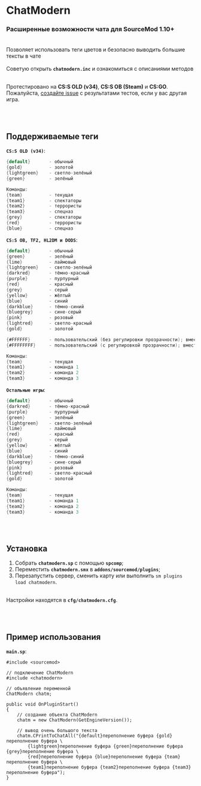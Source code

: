 # ChatModern
### Расширенные возможности чата для SourceMod 1.10+<br><br>

Позволяет использовать теги цветов и безопасно выводить большие тексты в чате<br><br>
Советую открыть **`chatmodern.inc`** и ознакомиться с описаниями методов<br><br>

Протестировано на **CS:S OLD (v34)**, **CS:S OB (Steam)** и **CS:GO**.<br>
Пожалуйста, [создайте issue](https://github.com/deathscore13/ChatModern/issues/new) с результатами тестов, если у вас другая игра.

<br><br>
## Поддерживаемые теги
**`CS:S OLD (v34)`**:
```d
{default}       - обычный
{gold}          - золотой
{lightgreen}    - светло-зелёный
{green}         - зелёный

Команды:
{team}          - текущая
{team1}         - спектаторы
{team2}         - террористы
{team3}         - спецназ
{grey}          - спектаторы
{red}           - террористы
{blue}          - спецназ
```
**`CS:S OB, TF2, HL2DM и DODS`**:
```d
{default}       - обычный
{green}         - зелёный
{lime}          - лаймовый
{lightgreen}    - светло-зелёный
{darkred}       - тёмно-красный
{purple}        - пурпурный
{red}           - красный
{grey}          - серый
{yellow}        - жёлтый
{blue}          - синий
{darkblue}      - тёмно-синий
{bluegrey}      - сине-серый
{pink}          - розовый
{lightred}      - светло-красный
{gold}          - золотой

{#FFFFFF}       - пользовательский (без регулировки прозрачности); вместо FFFFFF можно подставлять свой цвет в формате HEX
{#FFFFFFFF}     - пользовательский (с регулировкой прозрачности); вместо FFFFFFFF можно подставлять свой цвет в формате HEX

Команды:
{team}          - текущая
{team1}         - команда 1
{team2}         - команда 2
{team3}         - команда 3
```
**`Остальные игры`**:
```d
{default}       - обычный
{darkred}       - тёмно-красный
{purple}        - пурпурный
{green}         - зелёный
{lightgreen}    - светло-зелёный
{lime}          - лаймовый
{red}           - красный
{grey}          - серый
{yellow}        - жёлтый
{blue}          - синий
{darkblue}      - тёмно-синий
{bluegrey}      - сине-серый
{pink}          - розовый
{lightred}      - светло-красный
{gold}          - золотой

Команды:
{team}          - текущая
{team1}         - команда 1
{team2}         - команда 2
{team3}         - команда 3
```
<br><br>
## Установка
1. Собрать **`chatmodern.sp`** с помощью **`spcomp`**;
2. Переместить **`chatmodern.smx`** в **`addons/sourcemod/plugins`**;
3. Перезапустить сервер, сменить карту или выполнить `sm plugins load chatmodern`. 

<br>Настройки находятся в **`cfg/chatmodern.cfg`**.

<br><br>
## Пример использования
**`main.sp`**:
```sp
#include <sourcemod>

// подключение ChatModern
#include <chatmodern>

// объявление переменной
ChatModern chatm;

public void OnPluginStart()
{
    // создание объекта ChatModern
    chatm = new ChatModern(GetEngineVersion());
    
    // вывод очень большого текста
    chatm.CPrintToChatAll("{default}переполнение буфера {gold}переполнение буфера \
        {lightgreen}переполнение буфера {green}переполнение буфера {grey}переполнение буфера \
        {red}переполнение буфера {blue}переполнение буфера {team}переполнение буфера \
        {team1}переполнение буфера {team2}переполнение буфера {team3}переполнение буфера");
}
```
